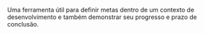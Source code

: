 Uma ferramenta útil para definir metas dentro de um contexto de desenvolvimento e também demonstrar seu progresso e prazo de conclusão.